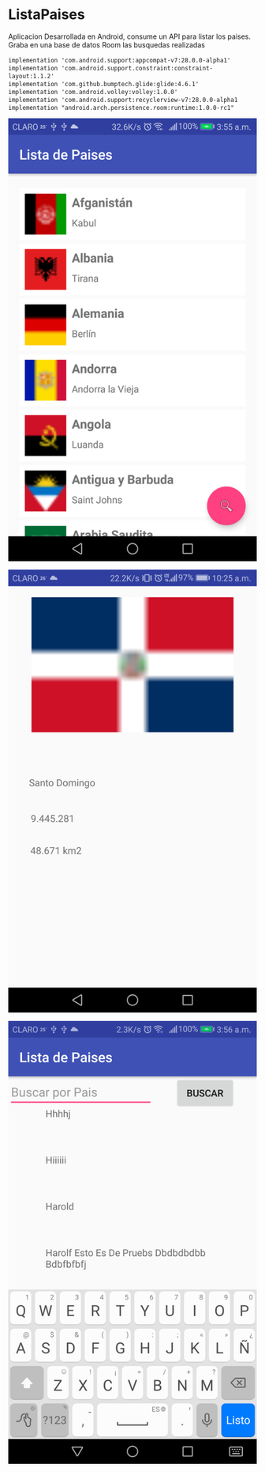 # ListaPaises

Aplicacion Desarrollada en Android, consume un API para listar los paises.
Graba en una base de datos Room las busquedas realizadas


    implementation 'com.android.support:appcompat-v7:28.0.0-alpha1'
    implementation 'com.android.support.constraint:constraint-layout:1.1.2'
    implementation 'com.github.bumptech.glide:glide:4.6.1'
    implementation 'com.android.volley:volley:1.0.0'
    implementation 'com.android.support:recyclerview-v7:28.0.0-alpha1
    implementation "android.arch.persistence.room:runtime:1.0.0-rc1"
    
![Pantalla Principal](https://github.com/halcon10/ListaPaises/blob/master/imagenes/Screenshot_Principal.png)


![Pantalla Principal](https://github.com/halcon10/ListaPaises/blob/master/imagenes/Screenshot_ampliado.png)


![Pantalla de Busqueda](https://github.com/halcon10/ListaPaises/blob/master/imagenes/Screenshot_Segunda.png)
